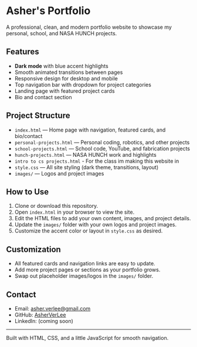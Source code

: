 # Asher's Portfolio

A professional, clean, and modern portfolio website to showcase my personal, school, and NASA HUNCH projects.

## Features
- **Dark mode** with blue accent highlights
- Smooth animated transitions between pages
- Responsive design for desktop and mobile
- Top navigation bar with dropdown for project categories
- Landing page with featured project cards
- Bio and contact section

## Project Structure
- `index.html` — Home page with navigation, featured cards, and bio/contact
- `personal-projects.html` — Personal coding, robotics, and other projects
- `school-projects.html` — School code, YouTube, and fabrication projects
- `hunch-projects.html` — NASA HUNCH work and highlights
- `intro to cs projects.html` - For the class im making this website in
- `style.css` — All site styling (dark theme, transitions, layout)
- `images/` — Logos and project images

## How to Use
1. Clone or download this repository.
2. Open `index.html` in your browser to view the site.
3. Edit the HTML files to add your own content, images, and project details.
4. Update the `images/` folder with your own logos and project images.
5. Customize the accent color or layout in `style.css` as desired.

## Customization
- All featured cards and navigation links are easy to update.
- Add more project pages or sections as your portfolio grows.
- Swap out placeholder images/logos in the `images/` folder.

## Contact
- Email: asher.verlee@gmail.com
- GitHub: [AsherVerLee](https://github.com/AsherVerLee)
- LinkedIn: (coming soon)

---

Built with HTML, CSS, and a little JavaScript for smooth navigation.
